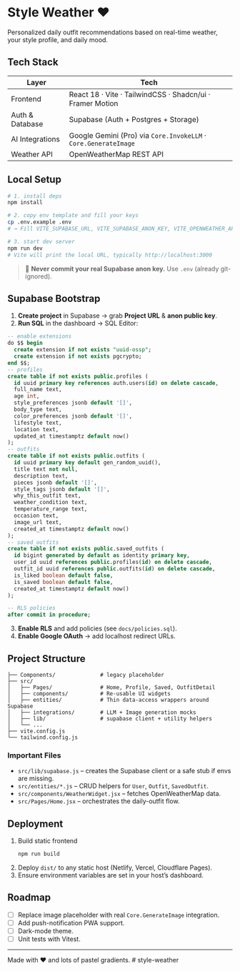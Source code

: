 # Style Weather ❤

Personalized daily outfit recommendations based on real-time weather, your style profile, and daily mood.

## Tech Stack

| Layer            | Tech                                                         |
|------------------|--------------------------------------------------------------|
| Frontend         | React 18 · Vite · TailwindCSS · Shadcn/ui · Framer Motion    |
| Auth & Database  | Supabase (Auth + Postgres + Storage)                         |
| AI Integrations  | Google Gemini (Pro) via `Core.InvokeLLM` · `Core.GenerateImage` |
| Weather API      | OpenWeatherMap REST API                                      |

## Local Setup

```bash
# 1. install deps
npm install

# 2. copy env template and fill your keys
cp .env.example .env
# → Fill VITE_SUPABASE_URL, VITE_SUPABASE_ANON_KEY, VITE_OPENWEATHER_API_KEY

# 3. start dev server
npm run dev
# Vite will print the local URL, typically http://localhost:3000
```

> 🔑  **Never commit your real Supabase anon key.** Use `.env` (already git-ignored).

## Supabase Bootstrap

1. **Create project** in Supabase → grab **Project URL** & **anon public key**.
2. **Run SQL** in the dashboard → SQL Editor:

```sql
-- enable extensions
do $$ begin
  create extension if not exists "uuid-ossp";
  create extension if not exists pgcrypto;
end $$;
-- profiles
create table if not exists public.profiles (
  id uuid primary key references auth.users(id) on delete cascade,
  full_name text,
  age int,
  style_preferences jsonb default '[]',
  body_type text,
  color_preferences jsonb default '[]',
  lifestyle text,
  location text,
  updated_at timestamptz default now()
);
-- outfits
create table if not exists public.outfits (
  id uuid primary key default gen_random_uuid(),
  title text not null,
  description text,
  pieces jsonb default '[]',
  style_tags jsonb default '[]',
  why_this_outfit text,
  weather_condition text,
  temperature_range text,
  occasion text,
  image_url text,
  created_at timestamptz default now()
);
-- saved_outfits
create table if not exists public.saved_outfits (
  id bigint generated by default as identity primary key,
  user_id uuid references public.profiles(id) on delete cascade,
  outfit_id uuid references public.outfits(id) on delete cascade,
  is_liked boolean default false,
  is_saved boolean default false,
  created_at timestamptz default now()
);

-- RLS policies
after commit in procedure;
```
3. **Enable RLS** and add policies (see `docs/policies.sql`).
4. **Enable Google OAuth** → add localhost redirect URLs.

## Project Structure

```
├── Components/              # legacy placeholder
├── src/
│   ├── Pages/               # Home, Profile, Saved, OutfitDetail
│   ├── components/          # Re-usable UI widgets
│   ├── entities/            # Thin data-access wrappers around Supabase
│   ├── integrations/        # LLM + Image generation mocks
│   ├── lib/                 # supabase client + utility helpers
│   └── ...
├── vite.config.js
└── tailwind.config.js
```

### Important Files

* `src/lib/supabase.js` – creates the Supabase client or a safe stub if envs are missing.
* `src/entities/*.js` – CRUD helpers for `User`, `Outfit`, `SavedOutfit`.
* `src/components/WeatherWidget.jsx` – fetches OpenWeatherMap data.
* `src/Pages/Home.jsx` – orchestrates the daily-outfit flow.

## Deployment

1. Build static frontend
   ```bash
   npm run build
   ```
2. Deploy `dist/` to any static host (Netlify, Vercel, Cloudflare Pages).
3. Ensure environment variables are set in your host’s dashboard.

## Roadmap

- [ ] Replace image placeholder with real `Core.GenerateImage` integration.
- [ ] Add push-notification PWA support.
- [ ] Dark-mode theme.
- [ ] Unit tests with Vitest.

---
Made with ❤  and lots of pastel gradients.
#   s t y l e - w e a t h e r  
 
